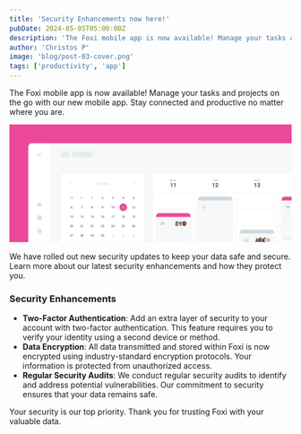 ```yaml
---
title: 'Security Enhancements now here!'
pubDate: 2024-05-05T05:00:00Z
description: 'The Foxi mobile app is now available! Manage your tasks and projects on the go with our new mobile app. Stay connected and productive no matter where you are.'
author: 'Christos P'
image: 'blog/post-03-cover.png'
tags: ['productivity', 'app']
---
```


The Foxi mobile app is now available! Manage your tasks and projects on the go with our new mobile app. Stay connected and productive no matter where you are.

![Foxi is here.](../../assets/blog/post-03.png)

We have rolled out new security updates to keep your data safe and secure. Learn more about our latest security enhancements and how they protect you.

### Security Enhancements

- **Two-Factor Authentication**: Add an extra layer of security to your account with two-factor authentication. This feature requires you to verify your identity using a second device or method.
- **Data Encryption**: All data transmitted and stored within Foxi is now encrypted using industry-standard encryption protocols. Your information is protected from unauthorized access.
- **Regular Security Audits**: We conduct regular security audits to identify and address potential vulnerabilities. Our commitment to security ensures that your data remains safe.

Your security is our top priority. Thank you for trusting Foxi with your valuable data.
